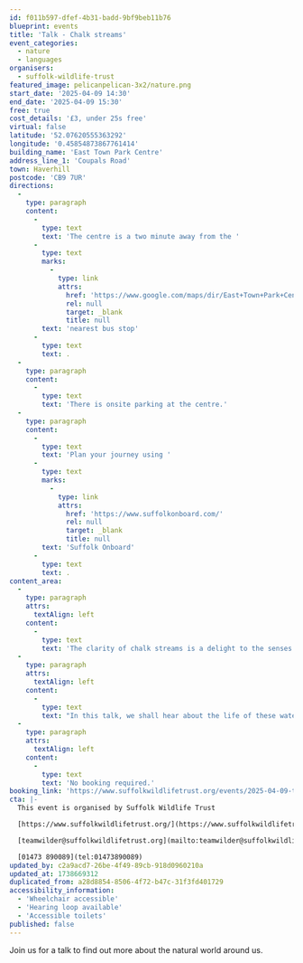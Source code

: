 ```yaml
---
id: f011b597-dfef-4b31-badd-9bf9beb11b76
blueprint: events
title: 'Talk - Chalk streams'
event_categories:
  - nature
  - languages
organisers:
  - suffolk-wildlife-trust
featured_image: pelicanpelican-3x2/nature.png
start_date: '2025-04-09 14:30'
end_date: '2025-04-09 15:30'
free: true
cost_details: '£3, under 25s free'
virtual: false
latitude: '52.07620555363292'
longitude: '0.45854873867761414'
building_name: 'East Town Park Centre'
address_line_1: 'Coupals Road'
town: Haverhill
postcode: 'CB9 7UR'
directions:
  -
    type: paragraph
    content:
      -
        type: text
        text: 'The centre is a two minute away from the '
      -
        type: text
        marks:
          -
            type: link
            attrs:
              href: 'https://www.google.com/maps/dir/East+Town+Park+Centre/Minerva+Close,+Haverhill+CB9+0NG/@52.0760737,0.4559953,17z/data=!4m14!4m13!1m5!1m1!1s0x47d85ee9ceafccfb:0x8b4c49f409acd5fb!2m2!1d0.4585702!2d52.0760737!1m5!1m1!1s0x47d85ec267d0a2ef:0x5ef4ec298a6bcaa0!2m2!1d0.458309!2d52.076923!3e2?entry=ttu&g_ep=EgoyMDI0MTExNy4wIKXMDSoASAFQAw%3D%3D'
              rel: null
              target: _blank
              title: null
        text: 'nearest bus stop'
      -
        type: text
        text: .
  -
    type: paragraph
    content:
      -
        type: text
        text: 'There is onsite parking at the centre.'
  -
    type: paragraph
    content:
      -
        type: text
        text: 'Plan your journey using '
      -
        type: text
        marks:
          -
            type: link
            attrs:
              href: 'https://www.suffolkonboard.com/'
              rel: null
              target: _blank
              title: null
        text: 'Suffolk Onboard'
      -
        type: text
        text: .
content_area:
  -
    type: paragraph
    attrs:
      textAlign: left
    content:
      -
        type: text
        text: 'The clarity of chalk streams is a delight to the senses as well as a unique wildlife habitat, but it is an environmental asset that is under severe pressure.'
  -
    type: paragraph
    attrs:
      textAlign: left
    content:
      -
        type: text
        text: "In this talk, we shall hear about the life of these waterways, but importantly, how their character has influenced literature and our concepts of Nature.\_"
  -
    type: paragraph
    attrs:
      textAlign: left
    content:
      -
        type: text
        text: 'No booking required.'
booking_link: 'https://www.suffolkwildlifetrust.org/events/2025-04-09-talk-chalk-streams-dr-mark-wormald-university-cambridge'
cta: |-
  This event is organised by Suffolk Wildlife Trust

  [https://www.suffolkwildlifetrust.org/](https://www.suffolkwildlifetrust.org/)

  [teamwilder@suffolkwildlifetrust.org](mailto:teamwilder@suffolkwildlifetrust.org)

  [01473 890089](tel:01473890089)
updated_by: c2a9acd7-26be-4f49-89cb-918d0960210a
updated_at: 1738669312
duplicated_from: a28d8854-8506-4f72-b47c-31f3fd401729
accessibility_information:
  - 'Wheelchair accessible'
  - 'Hearing loop available'
  - 'Accessible toilets'
published: false
---
```

Join us for a talk to find out more about the natural world around us.